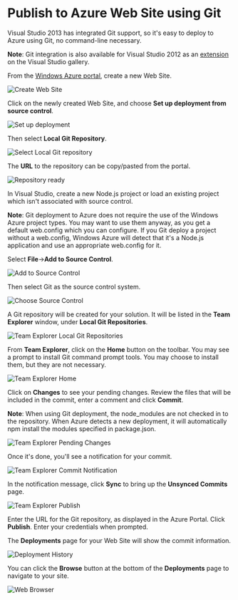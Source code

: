 Publish to Azure Web Site using Git
===================================

Visual Studio 2013 has integrated Git support, so it's easy to deploy to Azure using Git, no command-line necessary.

**Note**: Git integration is also available for Visual Studio 2012 as an [extension](http://visualstudiogallery.msdn.microsoft.com/abafc7d6-dcaa-40f4-8a5e-d6724bdb980c) on the Visual Studio gallery.

From the [Windows Azure portal](http://manage.windowsazure.com), create a new Web Site.

![Create Web Site](Images/AzureGitWebSiteCreate.png)

Click on the newly created Web Site, and choose **Set up deployment from source control**.

![Set up deployment](Images/AzureGitWebSiteSetupDeployment.png)

Then select **Local Git Repository**.

![Select Local Git repository](Images/AzureGitWebSiteLocalRepo.png)

The **URL** to the repository can be copy/pasted from the portal.

![Repository ready](Images/AzureGitWebSiteRepoReady.png)

In Visual Studio, create a new Node.js project or load an existing project which isn't associated with source control.

**Note**: Git deployment to Azure does not require the use of the Windows Azure project types.  You may want to use them anyway, as you get a default web.config which you can configure. If you Git deploy a project without a web.config, Windows Azure will detect that it's a Node.js application and use an appropriate web.config for it.

Select **File**->**Add to Source Control**.

![Add to Source Control](Images/AzureGitAddToSC.png)

Then select Git as the source control system.

![Choose Source Control](Images/AzureGitChooseSC.png)

A Git repository will be created for your solution.  It will be listed in the **Team Explorer** window, under **Local Git Repositories**.

![Team Explorer Local Git Repositories](Images/AzureGitTeamExplorer.png)

From **Team Explorer**, click on the **Home** button on the toolbar. You may see a prompt to install Git command prompt tools. You may choose to install them, but they are not necessary.

![Team Explorer Home](Images/AzureGitTeamExplorerHome.png)

Click on **Changes** to see your pending changes. Review the files that will be included in the commit, enter a comment and click **Commit**.

**Note**: When using Git deployment, the node_modules are not checked in to the repository.  When Azure detects a new deployment, it will automatically npm install the modules specified in package.json.

![Team Explorer Pending Changes](Images/AzureGitPendingChanges.png)

Once it's done, you'll see a notification for your commit.

![Team Explorer Commit Notification](Images/AzureGitAfterCommit.png)

In the notification message, click **Sync** to bring up the **Unsynced Commits** page.

![Team Explorer Publish](Images/AzureGitPublish.png)

Enter the URL for the Git repository, as displayed in the Azure Portal.  Click **Publish**.  Enter your credentials when prompted.

The **Deployments** page for your Web Site will show the commit information.

![Deployment History](Images/AzureGitDeploymentHistory.png)

You can click the **Browse** button at the bottom of the **Deployments** page to navigate to your site.

![Web Browser](Images/AzureGitWebBrowser.png)
